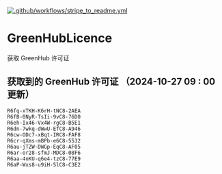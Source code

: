 [![.github/workflows/stripe_to_readme.yml](https://github.com/zjx-kimi/GreenHubLicence/actions/workflows/stripe_to_readme.yml/badge.svg)](https://github.com/zjx-kimi/GreenHubLicence/actions/workflows/stripe_to_readme.yml)
# GreenHubLicence
获取 GreenHub 许可证
## 获取到的 GreenHub 许可证 （2024-10-27 09 : 00 更新）
```
R6fq-xTKH-K6rH-tNC8-2AEA
R6fB-0NyR-TsIi-9vC8-76D0
R6eh-Ix46-Vx4W-rgC8-B5E1
R6dn-7wkq-dWwU-EfC8-A946
R6cw-ODc7-xBqt-IRC8-FAF8
R6cr-qXms-mBPb-e6C8-5532
R6au-jTZW-DWGp-EqC8-AF05
R6ar-or28-sfmJ-MDC8-08F6
R6aa-4nKU-q6e4-tzC8-77E9
R6aP-Wxs8-u9iH-5lC8-C3E2
```
